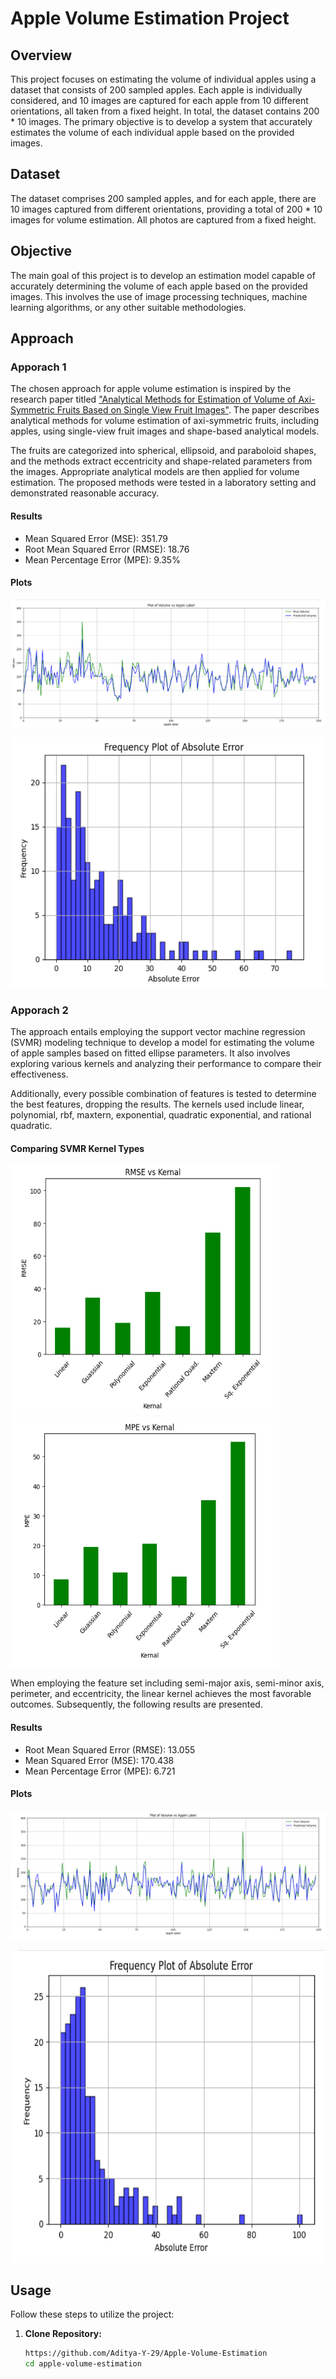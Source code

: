 # Apple Volume Estimation Project

## Overview

This project focuses on estimating the volume of individual apples using a dataset that consists of 200 sampled apples. Each apple is individually considered, and 10 images are captured for each apple from 10 different orientations, all taken from a fixed height. In total, the dataset contains 200 * 10 images. The primary objective is to develop a system that accurately estimates the volume of each individual apple based on the provided images.

## Dataset

The dataset comprises 200 sampled apples, and for each apple, there are 10 images captured from different orientations, providing a total of 200 * 10 images for volume estimation. All photos are captured from a fixed height.

## Objective

The main goal of this project is to develop an estimation model capable of accurately determining the volume of each apple based on the provided images. This involves the use of image processing techniques, machine learning algorithms, or any other suitable methodologies.

## Approach

### Apporach 1

The chosen approach for apple volume estimation is inspired by the research paper titled ["Analytical Methods for Estimation of Volume of Axi-Symmetric Fruits Based on Single View Fruit Images"](https://ieeexplore.ieee.org/abstract/document/6108909). The paper describes analytical methods for volume estimation of axi-symmetric fruits, including apples, using single-view fruit images and shape-based analytical models.

The fruits are categorized into spherical, ellipsoid, and paraboloid shapes, and the methods extract eccentricity and shape-related parameters from the images. Appropriate analytical models are then applied for volume estimation. The proposed methods were tested in a laboratory setting and demonstrated reasonable accuracy.

#### Results 

- Mean Squared Error (MSE): 351.79
- Root Mean Squared Error (RMSE): 18.76
- Mean Percentage Error (MPE): 9.35%

#### Plots

![Plot Title](Assets/Approach_1_Actual_vs_Predicted_Volume.png)

<img src="Assets/Approach_1_Frequency_Plot_of_Absolute_Error.png" alt="Image 1" width="600" height ="400"/> 

### Apporach 2

The approach entails employing the support vector machine regression (SVMR) modeling technique to develop a model for estimating the volume of apple samples based on fitted ellipse parameters. It also involves exploring various kernels and analyzing their performance to compare their effectiveness.

Additionally, every possible combination of features is tested to determine the best features, dropping the results. The kernels used include linear, polynomial, rbf, maxtern, exponential, quadratic exponential, and rational quadratic.

#### Comparing SVMR Kernel Types

<img src="Assets/Approach_2_rmse_vs_kernal.png" alt="Image 1" width="430" height ="400"/> <img src="Assets/Approach_2_mpe_vs_kernal.png" alt="Image 1" width="430" height ="400"/> 

When employing the feature set including semi-major axis, semi-minor axis, perimeter, and eccentricity, the linear kernel achieves the most favorable outcomes. Subsequently, the following results are presented.

#### Results 

- Root Mean Squared Error (RMSE): 13.055
- Mean Squared Error (MSE): 170.438
- Mean Percentage Error (MPE): 6.721

#### Plots

![Plot Title](Assets/Approach_2_Actual_vs_Predicted_Volume.png)

<img src="Assets/Approach_2_Frequency_Plot_of_Absolute_Error.png" alt="Image 1" width="600" height ="500"/> 

## Usage

Follow these steps to utilize the project:

1. **Clone Repository:**
   ```bash
   https://github.com/Aditya-Y-29/Apple-Volume-Estimation
   cd apple-volume-estimation
